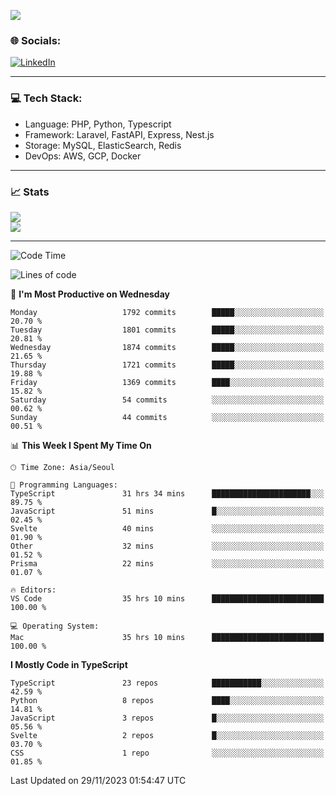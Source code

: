 <!--[![](https://visitcount.itsvg.in/api?id=jin-wk&icon=7&color=12)](https://visitcount.itsvg.in)-->
<!--[![Hits](https://hits.seeyoufarm.com/api/count/incr/badge.svg?url=https%3A%2F%2Fgithub.com%2Fjin-wk&count_bg=%235F625C&title_bg=%23555555&icon=github.svg&icon_color=%23E7E7E7&title=Hits&edge_flat=false)](https://hits.seeyoufarm.com)-->
![](https://komarev.com/ghpvc/?username=jin-wk&color=lightgrey&style=for-the-badge)

### 🌐 Socials:
[![LinkedIn](https://img.shields.io/badge/LinkedIn-%230077B5.svg?logo=linkedin&logoColor=white)](https://linkedin.com/in/jinwook-lee-242625241) 

---

### 💻 Tech Stack:
  - Language: PHP, Python, Typescript
  - Framework: Laravel, FastAPI, Express, Nest.js
  - Storage: MySQL, ElasticSearch, Redis
  - DevOps: AWS, GCP, Docker

---

### 📈 Stats
![](https://github-readme-stats.vercel.app/api?username=jin-wk&theme=dark&hide_border=true&include_all_commits=true&count_private=true)<br/>
![](https://github-readme-streak-stats.herokuapp.com/?user=jin-wk&theme=dark&hide_border=true)<br/>

---

<!--START_SECTION:waka-->
![Code Time](http://img.shields.io/badge/Code%20Time-1%2C002%20hrs%2029%20mins-blue)

![Lines of code](https://img.shields.io/badge/From%20Hello%20World%20I%27ve%20Written-1.9%20million%20lines%20of%20code-blue)

📅 **I'm Most Productive on Wednesday** 

```text
Monday                   1792 commits        █████░░░░░░░░░░░░░░░░░░░░   20.70 % 
Tuesday                  1801 commits        █████░░░░░░░░░░░░░░░░░░░░   20.81 % 
Wednesday                1874 commits        █████░░░░░░░░░░░░░░░░░░░░   21.65 % 
Thursday                 1721 commits        █████░░░░░░░░░░░░░░░░░░░░   19.88 % 
Friday                   1369 commits        ████░░░░░░░░░░░░░░░░░░░░░   15.82 % 
Saturday                 54 commits          ░░░░░░░░░░░░░░░░░░░░░░░░░   00.62 % 
Sunday                   44 commits          ░░░░░░░░░░░░░░░░░░░░░░░░░   00.51 % 
```


📊 **This Week I Spent My Time On** 

```text
🕑︎ Time Zone: Asia/Seoul

💬 Programming Languages: 
TypeScript               31 hrs 34 mins      ██████████████████████░░░   89.75 % 
JavaScript               51 mins             █░░░░░░░░░░░░░░░░░░░░░░░░   02.45 % 
Svelte                   40 mins             ░░░░░░░░░░░░░░░░░░░░░░░░░   01.90 % 
Other                    32 mins             ░░░░░░░░░░░░░░░░░░░░░░░░░   01.52 % 
Prisma                   22 mins             ░░░░░░░░░░░░░░░░░░░░░░░░░   01.07 % 

🔥 Editors: 
VS Code                  35 hrs 10 mins      █████████████████████████   100.00 % 

💻 Operating System: 
Mac                      35 hrs 10 mins      █████████████████████████   100.00 % 
```

**I Mostly Code in TypeScript** 

```text
TypeScript               23 repos            ███████████░░░░░░░░░░░░░░   42.59 % 
Python                   8 repos             ████░░░░░░░░░░░░░░░░░░░░░   14.81 % 
JavaScript               3 repos             █░░░░░░░░░░░░░░░░░░░░░░░░   05.56 % 
Svelte                   2 repos             █░░░░░░░░░░░░░░░░░░░░░░░░   03.70 % 
CSS                      1 repo              ░░░░░░░░░░░░░░░░░░░░░░░░░   01.85 % 
```




 Last Updated on 29/11/2023 01:54:47 UTC
<!--END_SECTION:waka-->
